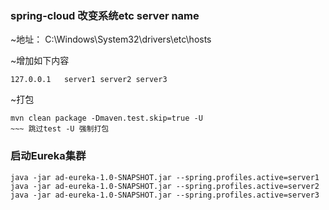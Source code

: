 ### spring-cloud 改变系统etc server name
 ~地址： C:\Windows\System32\drivers\etc\hosts

 ~增加如下内容

    127.0.0.1   server1 server2 server3

 ~打包

    mvn clean package -Dmaven.test.skip=true -U
    ~~~ 跳过test -U 强制打包


### 启动Eureka集群
    java -jar ad-eureka-1.0-SNAPSHOT.jar --spring.profiles.active=server1
    java -jar ad-eureka-1.0-SNAPSHOT.jar --spring.profiles.active=server2
    java -jar ad-eureka-1.0-SNAPSHOT.jar --spring.profiles.active=server3
